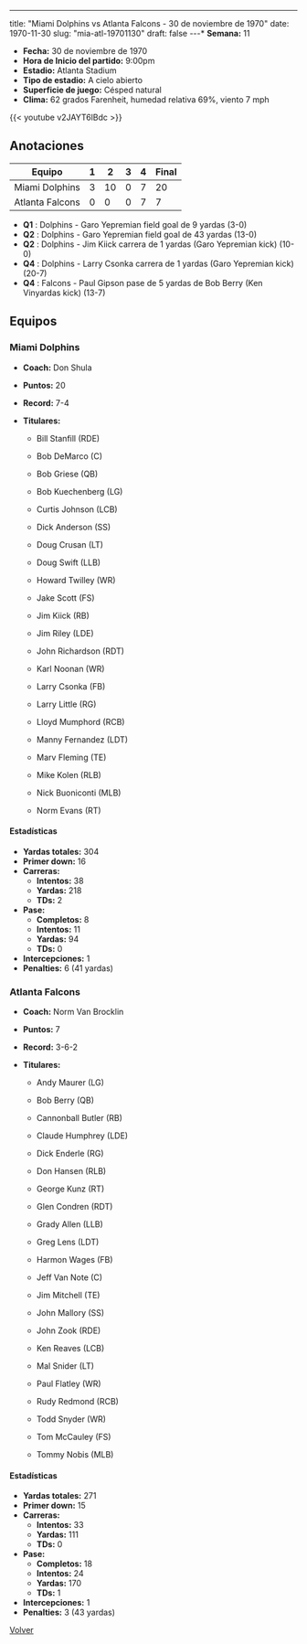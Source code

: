 ---
title: "Miami Dolphins vs Atlanta Falcons - 30 de noviembre de 1970"
date: 1970-11-30
slug: "mia-atl-19701130"
draft: false
---* **Semana:** 11
* **Fecha:** 30 de noviembre de 1970
* **Hora de Inicio del partido:** 9:00pm
* **Estadio:** Atlanta Stadium
* **Tipo de estadio:** A cielo abierto
* **Superficie de juego:** Césped natural
* **Clima:** 62 grados Farenheit, humedad relativa 69%, viento 7 mph

{{< youtube v2JAYT6lBdc >}}


## Anotaciones
| Equipo | 1 | 2 | 3 | 4 | Final |
|--------|---|---|---|---|-------|
| Miami Dolphins  | 3 | 10 | 0 | 7  | 20 |
| Atlanta Falcons  | 0 | 0 | 0 | 7  | 7 |
* **Q1** : Dolphins - Garo Yepremian field goal de 9 yardas (3-0)
* **Q2** : Dolphins - Garo Yepremian field goal de 43 yardas (13-0)
* **Q2** : Dolphins - Jim Kiick carrera de 1 yardas (Garo Yepremian kick) (10-0)
* **Q4** : Dolphins - Larry Csonka carrera de 1 yardas (Garo Yepremian kick) (20-7)
* **Q4** : Falcons - Paul Gipson pase de 5 yardas de Bob Berry (Ken Vinyardas kick) (13-7)


## Equipos


### Miami Dolphins
* **Coach:** Don Shula
* **Puntos:** 20
* **Record:** 7-4
* **Titulares:** 

  * Bill Stanfill (RDE) 

  * Bob DeMarco (C) 

  * Bob Griese (QB) 

  * Bob Kuechenberg (LG) 

  * Curtis Johnson (LCB) 

  * Dick Anderson (SS) 

  * Doug Crusan (LT) 

  * Doug Swift (LLB) 

  * Howard Twilley (WR) 

  * Jake Scott (FS) 

  * Jim Kiick (RB) 

  * Jim Riley (LDE) 

  * John Richardson (RDT) 

  * Karl Noonan (WR) 

  * Larry Csonka (FB) 

  * Larry Little (RG) 

  * Lloyd Mumphord (RCB) 

  * Manny Fernandez (LDT) 

  * Marv Fleming (TE) 

  * Mike Kolen (RLB) 

  * Nick Buoniconti (MLB) 

  * Norm Evans (RT) 

#### Estadísticas
* **Yardas totales:** 304
* **Primer down:** 16
* **Carreras:**
  * **Intentos:** 38
  * **Yardas:** 218
  * **TDs:** 2
* **Pase:**
  * **Completos:** 8
  * **Intentos:** 11
  * **Yardas:** 94
  * **TDs:** 0
* **Intercepciones:** 1
* **Penalties:** 6 (41 yardas)

### Atlanta Falcons
* **Coach:** Norm Van Brocklin
* **Puntos:** 7
* **Record:** 3-6-2
* **Titulares:** 

  * Andy Maurer (LG) 

  * Bob Berry (QB) 

  * Cannonball Butler (RB) 

  * Claude Humphrey (LDE) 

  * Dick Enderle (RG) 

  * Don Hansen (RLB) 

  * George Kunz (RT) 

  * Glen Condren (RDT) 

  * Grady Allen (LLB) 

  * Greg Lens (LDT) 

  * Harmon Wages (FB) 

  * Jeff Van Note (C) 

  * Jim Mitchell (TE) 

  * John Mallory (SS) 

  * John Zook (RDE) 

  * Ken Reaves (LCB) 

  * Mal Snider (LT) 

  * Paul Flatley (WR) 

  * Rudy Redmond (RCB) 

  * Todd Snyder (WR) 

  * Tom McCauley (FS) 

  * Tommy Nobis (MLB) 

#### Estadísticas
* **Yardas totales:** 271
* **Primer down:** 15
* **Carreras:**
  * **Intentos:** 33
  * **Yardas:** 111
  * **TDs:** 0
* **Pase:**
  * **Completos:** 18
  * **Intentos:** 24
  * **Yardas:** 170
  * **TDs:** 1
* **Intercepciones:** 1
* **Penalties:** 3 (43 yardas)


[Volver](/historia/1970)
